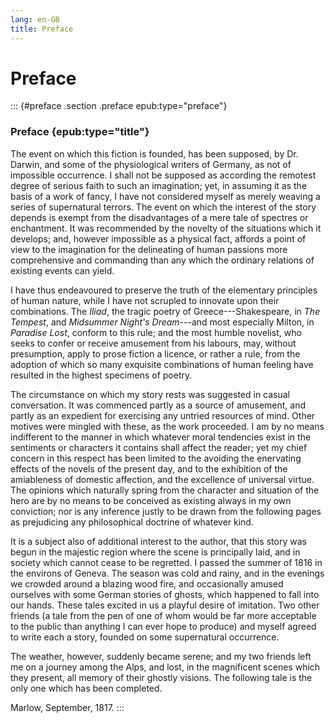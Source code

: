 ```yaml
---
lang: en-GB
title: Preface
---
```


# Preface

::: {#preface .section .preface epub:type="preface"}

### Preface {epub:type="title"}

The event on which this fiction is founded, has been supposed, by Dr. Darwin, and some of the physiological writers of Germany, as not of impossible occurrence. I shall not be supposed as according the remotest degree of serious faith to such an imagination; yet, in assuming it as the basis of a work of fancy, I have not considered myself as merely weaving a series of supernatural terrors. The event on which the interest of the story depends is exempt from the disadvantages of a mere tale of spectres or enchantment. It was recommended by the novelty of the situations which it develops; and, however impossible as a physical fact, affords a point of view to the imagination for the delineating of human passions more comprehensive and commanding than any which the ordinary relations of existing events can yield.

I have thus endeavoured to preserve the truth of the elementary principles of human nature, while I have not scrupled to innovate upon their combinations. The _Iliad_, the tragic poetry of Greece⁠---Shakespeare, in _The Tempest_, and _Midsummer Night's Dream_⁠---and most especially Milton, in _Paradise Lost_, conform to this rule; and the most humble novelist, who seeks to confer or receive amusement from his labours, may, without presumption, apply to prose fiction a licence, or rather a rule, from the adoption of which so many exquisite combinations of human feeling have resulted in the highest specimens of poetry.

The circumstance on which my story rests was suggested in casual conversation. It was commenced partly as a source of amusement, and partly as an expedient for exercising any untried resources of mind. Other motives were mingled with these, as the work proceeded. I am by no means indifferent to the manner in which whatever moral tendencies exist in the sentiments or characters it contains shall affect the reader; yet my chief concern in this respect has been limited to the avoiding the enervating effects of the novels of the present day, and to the exhibition of the amiableness of domestic affection, and the excellence of universal virtue. The opinions which naturally spring from the character and situation of the hero are by no means to be conceived as existing always in my own conviction; nor is any inference justly to be drawn from the following pages as prejudicing any philosophical doctrine of whatever kind.

It is a subject also of additional interest to the author, that this story was begun in the majestic region where the scene is principally laid, and in society which cannot cease to be regretted. I passed the summer of 1816 in the environs of Geneva. The season was cold and rainy, and in the evenings we crowded around a blazing wood fire, and occasionally amused ourselves with some German stories of ghosts, which happened to fall into our hands. These tales excited in us a playful desire of imitation. Two other friends (a tale from the pen of one of whom would be far more acceptable to the public than anything I can ever hope to produce) and myself agreed to write each a story, founded on some supernatural occurrence.

The weather, however, suddenly became serene; and my two friends left me on a journey among the Alps, and lost, in the magnificent scenes which they present, all memory of their ghostly visions. The following tale is the only one which has been completed.

Marlow, September, 1817. :::
